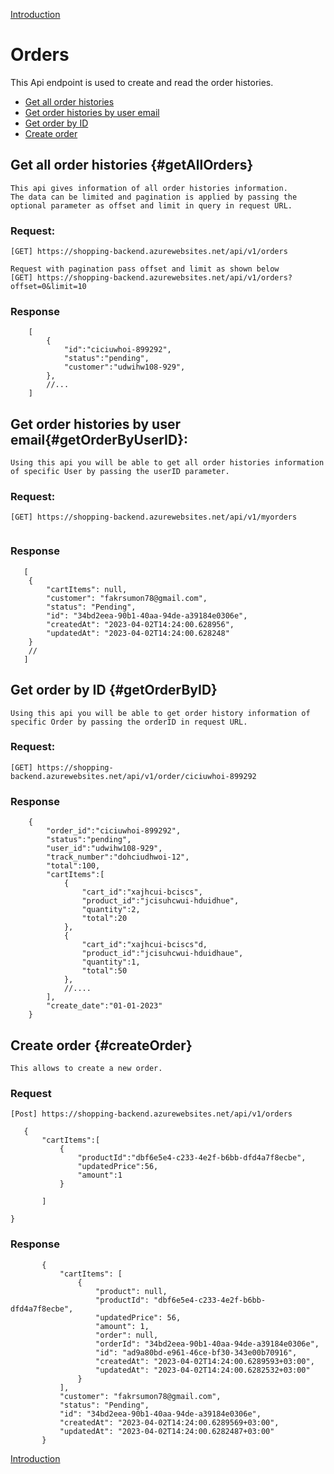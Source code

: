 [Introduction](../APIEndpoint.md)

# Orders

This Api endpoint is used to create and read the order histories.

- [Get all order histories](#getAllOrders)
- [Get order histories by user email](#getOrderByUserEmail)
- [Get order by ID](#getOrderByID)
- [Create order](#createOrder)

## Get all order histories {#getAllOrders}

```
This api gives information of all order histories information.
The data can be limited and pagination is applied by passing the optional parameter as offset and limit in query in request URL.
```

### Request:

```
[GET] https://shopping-backend.azurewebsites.net/api/v1/orders

Request with pagination pass offset and limit as shown below
[GET] https://shopping-backend.azurewebsites.net/api/v1/orders?offset=0&limit=10
```

### Response

```
    [
        {
            "id":"ciciuwhoi-899292",
            "status":"pending",
            "customer":"udwihw108-929",
        },
        //...
    ]
```

## Get order histories by user email{#getOrderByUserID}:

```
Using this api you will be able to get all order histories information of specific User by passing the userID parameter.

```

### Request:

```
[GET] https://shopping-backend.azurewebsites.net/api/v1/myorders


```

### Response

```
   [
    {
        "cartItems": null,
        "customer": "fakrsumon78@gmail.com",
        "status": "Pending",
        "id": "34bd2eea-90b1-40aa-94de-a39184e0306e",
        "createdAt": "2023-04-02T14:24:00.628956",
        "updatedAt": "2023-04-02T14:24:00.628248"
    }
    //
   ]
```

## Get order by ID {#getOrderByID}

```
Using this api you will be able to get order history information of specific Order by passing the orderID in request URL.
```

### Request:

```
[GET] https://shopping-backend.azurewebsites.net/api/v1/order/ciciuwhoi-899292
```

### Response

```
    {
        "order_id":"ciciuwhoi-899292",
        "status":"pending",
        "user_id":"udwihw108-929",
        "track_number":"dohciudhwoi-12",
        "total":100,
        "cartItems":[
            {
                "cart_id":"xajhcui-bciscs",
                "product_id":"jcisuhcwui-hduidhue",
                "quantity":2,
                "total":20
            },
            {
                "cart_id":"xajhcui-bciscs"d,
                "product_id":"jcisuhcwui-hduidhaue",
                "quantity":1,
                "total":50
            },
            //....
        ],
        "create_date":"01-01-2023"
    }
```

## Create order {#createOrder}

```
This allows to create a new order.
```

### Request

```
[Post] https://shopping-backend.azurewebsites.net/api/v1/orders

   {
       "cartItems":[
           {
               "productId":"dbf6e5e4-c233-4e2f-b6bb-dfd4a7f8ecbe",
               "updatedPrice":56,
               "amount":1
           }

       ]

}
```

### Response

```
       {
           "cartItems": [
               {
                   "product": null,
                   "productId": "dbf6e5e4-c233-4e2f-b6bb-dfd4a7f8ecbe",
                   "updatedPrice": 56,
                   "amount": 1,
                   "order": null,
                   "orderId": "34bd2eea-90b1-40aa-94de-a39184e0306e",
                   "id": "ad9a80bd-e961-46ce-bf30-343e00b70916",
                   "createdAt": "2023-04-02T14:24:00.6289593+03:00",
                   "updatedAt": "2023-04-02T14:24:00.6282532+03:00"
               }
           ],
           "customer": "fakrsumon78@gmail.com",
           "status": "Pending",
           "id": "34bd2eea-90b1-40aa-94de-a39184e0306e",
           "createdAt": "2023-04-02T14:24:00.6289569+03:00",
           "updatedAt": "2023-04-02T14:24:00.6282487+03:00"
       }
```

[Introduction](../APIEndpoint.md)
